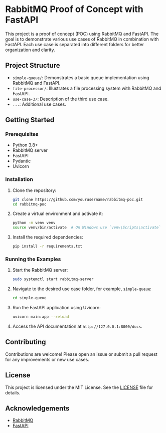# RabbitMQ Proof of Concept with FastAPI

This project is a proof of concept (POC) using RabbitMQ and FastAPI. The goal is to demonstrate various use cases of RabbitMQ in combination with FastAPI. Each use case is separated into different folders for better organization and clarity.

## Project Structure

- `simple-queue/`: Demonstrates a basic queue implementation using RabbitMQ and FastAPI.
- `file-processor/`: Illustrates a file processing system with RabbitMQ and FastAPI.
- `use-case-3/`: Description of the third use case.
- `...`: Additional use cases.

## Getting Started

### Prerequisites

- Python 3.8+
- RabbitMQ server
- FastAPI
- Pydantic
- Uvicorn

### Installation

1. Clone the repository:

   ```bash
   git clone https://github.com/yourusername/rabbitmq-poc.git
   cd rabbitmq-poc
   ```

2. Create a virtual environment and activate it:

   ```bash
   python -m venv venv
   source venv/bin/activate  # On Windows use `venv\Scripts\activate`
   ```

3. Install the required dependencies:
   ```bash
   pip install -r requirements.txt
   ```

### Running the Examples

1. Start the RabbitMQ server:

   ```bash
   sudo systemctl start rabbitmq-server
   ```

2. Navigate to the desired use case folder, for example, `simple-queue`:

   ```bash
   cd simple-queue
   ```

3. Run the FastAPI application using Uvicorn:

   ```bash
   uvicorn main:app --reload
   ```

4. Access the API documentation at `http://127.0.0.1:8000/docs`.

## Contributing

Contributions are welcome! Please open an issue or submit a pull request for any improvements or new use cases.

## License

This project is licensed under the MIT License. See the [LICENSE](LICENSE) file for details.

## Acknowledgements

- [RabbitMQ](https://www.rabbitmq.com/)
- [FastAPI](https://fastapi.tiangolo.com/)
